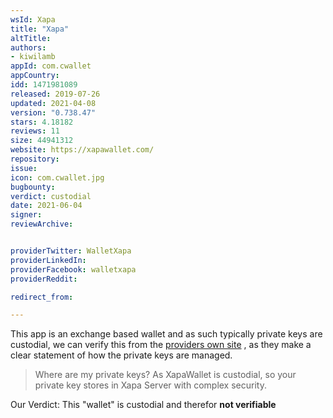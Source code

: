```yaml
---
wsId: Xapa
title: "Xapa"
altTitle: 
authors:
- kiwilamb
appId: com.cwallet
appCountry: 
idd: 1471981089
released: 2019-07-26
updated: 2021-04-08
version: "0.738.47"
stars: 4.18182
reviews: 11
size: 44941312
website: https://xapawallet.com/
repository: 
issue: 
icon: com.cwallet.jpg
bugbounty: 
verdict: custodial
date: 2021-06-04
signer: 
reviewArchive:


providerTwitter: WalletXapa
providerLinkedIn: 
providerFacebook: walletxapa
providerReddit: 

redirect_from:

---
```


This app is an exchange based wallet and as such typically private keys are custodial, we can verify this from the [providers own site](https://xapawallet.com/#1603507874611-a20bac97-a1d1) , as they make a clear statement of how the private keys are managed.

> Where are my private keys?
> As XapaWallet is custodial, so your private key stores in Xapa Server with complex security.

Our Verdict: This "wallet" is custodial and therefor **not verifiable**


